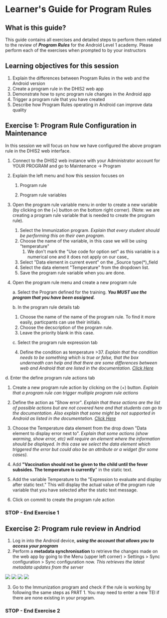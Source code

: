 # Learner's Guide for Program Rules

## What is this guide?

This guide contains all exercises and detailed steps to perform them related to the review of ***Program Rules*** for the Android Level 1 academy. Please perform each of the exercises when prompted to by your instructors

## Learning objectives for this session

1. Explain the differences between Program Rules in the web and the Android version
2. Create a program rule in the DHIS2 web app
3. Demonstrate how to sync program rule changes in the Android app
4. Trigger a program rule that you have created
5. Describe how Program Rules operating in Android can improve data quality

## Exercise 1: Program Rule Configuration in Maintenance

In this session we will focus on how we have configured the above program rule in the DHIS2 web interface.

1. Connect to the DHIS2 web instance with your Administrator account for YOUR PROGRAM and go to Maintenance -> Program

2. Explain the left menu and how this session focuses on
    1. Program rule

    2. Program rule variables

3. Open the program rule variable menu in order to create a new variable (by clicking on the (+) button on the bottom right corner). (Note: we are creating a program rule variable that is needed to create the program rule).
   1. Select the Immunization program. *Explain that every student should be performing this on their own program.* 
   2. Choose the name of the variable, in this case we will be using "temperature"
      1. We don't mark the "Use code for option set" as this variable is a numerical one and it does not apply on our case_
   3. Select "Data element in current event" on the _Source type(*)_field
   4. Select the data element "Temperature" from the dropdown list.
   5. Save the program rule variable when you are done.

4. Open the program rule menu and create a new program rule

    a. Select the Program defined for the training. ***You MUST use the program that you have been assigned.***

    b. In the program rule details tab

    1. Choose the name of the name of the program rule. To find it more easily, particpants can use their initials.
    2. Choose the decscription of the program rule.
    3. Leave the priority blank in this case. 
    
    c. Select the program rule expression tab

    4. Define the condition as temperature >37. 
    _Explain that the condition needs to be something which is true or false, that the box underneath can help and that there are some differences between web and Android that are listed in the documentation. [Click Here](https://docs.dhis2.org/en/full/use/dhis2-android-app.html#capture_app_pr)_

d. Enter the define program rule actions tab

1. Create a new program rule action by clicking on the (+) button. _Explain that a program rule can trigger multiple program rule actions_

2. Define the action as "Show error". _Explain that these actions are the list of possible actions but are not covered here and that students can go to the documentation. Also explain that some might be not supported in Android as listed in the documentation. [Click Here](https://docs.dhis2.org/en/full/use/dhis2-android-app.html#capture_app_pr)_

3. Choose the Temperature data element from the drop down "Data element to display error next to". _Explain that some actions (show warming, show error, etc) will require an element where the information should be displayed. In this case we select the data element which triggered the error but could also be an attribute or a widget (for some cases)._

4. Add **"Vaccination should not be given to the child until the fever subsides. The temperature is currently**" in the static text.

5. Add the variable Temperature to the "Expression to evaluate and display after static text." This will display the actual value of the program rule variable that you have selected after the static text message.

6. Click on commit to create the program rule action

### STOP - End Exercise 1

## Exercise 2: Program rule review in Andriod 

1. Log in into the Android device, ***using the account that allows you to access your program***
2. Perform a **metadata synchronisation** to retrieve the changes made on the web app by going to the Menu (upper left corner) > Settings > Sync configuration > Sync configuration now. 
_This retrieves the latest metadata updates from the server_

![](images/programrules/image2.png)
![](images/programrules/image5.png)
![](images/programrules/image4.png)
![](images/programrules/image1.png)

3. Go to the Immunization program and check if the rule is working by following the same steps as PART 1. You may need to enter a new TEI if there are none existing in your program.

### STOP - End Exercise 2